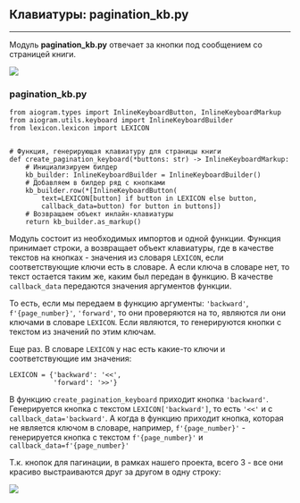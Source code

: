 ## Клавиатуры: pagination\_kb.py
-----------------------------

Модуль **pagination\_kb.py** отвечает за кнопки под сообщением со страницей книги.

![](https://ucarecdn.com/6478d720-5d61-4740-bb95-b048422cb0fd/-/preview/-/enhance/85/)

### pagination\_kb.py

    from aiogram.types import InlineKeyboardButton, InlineKeyboardMarkup
    from aiogram.utils.keyboard import InlineKeyboardBuilder
    from lexicon.lexicon import LEXICON
    
    
    # Функция, генерирующая клавиатуру для страницы книги
    def create_pagination_keyboard(*buttons: str) -> InlineKeyboardMarkup:
        # Инициализируем билдер
        kb_builder: InlineKeyboardBuilder = InlineKeyboardBuilder()
        # Добавляем в билдер ряд с кнопками
        kb_builder.row(*[InlineKeyboardButton(
            text=LEXICON[button] if button in LEXICON else button,
            callback_data=button) for button in buttons])
        # Возвращаем объект инлайн-клавиатуры
        return kb_builder.as_markup()

Модуль состоит из необходимых импортов и одной функции. Функция принимает строки, а возвращает объект клавиатуры, где в качестве текстов на кнопках - значения из словаря `LEXICON`, если соответствующие ключи есть в словаре. А если ключа в словаре нет, то текст остается таким же, каким был передан в функцию. В качестве `callback_data` передаются значения аргументов функции.

То есть, если мы передаем в функцию аргументы: `'backward'`, `f'{page_number}'`, `'forward'`, то они проверяются на то, являются ли они ключами в словаре `LEXICON`. Если являются, то генерируются кнопки с текстом из значений по этим ключам.

Еще раз. В словаре `LEXICON` у нас есть какие-то ключи и соответствующие им значения:

    LEXICON = {'backward': '<<',
               'forward': '>>'}

В функцию `create_pagination_keyboard` приходит кнопка `'backward'`. Генерируется кнопка с текстом `LEXICON['backward']`, то есть `'<<'` и с `callback_data='backward'`. А когда в функцию приходит кнопка, которая не является ключом в словаре, например, `f'{page_number}'` - генерируется кнопка с текстом `f'{page_number}'` и `callback_data=f'{page_number}'`

Т.к. кнопок для пагинации, в рамках нашего проекта, всего 3 - все они красиво выстраиваются друг за другом в одну строку:

![](https://ucarecdn.com/f0243832-0f37-4267-b916-3aa106e14615/-/preview/-/enhance/80/)